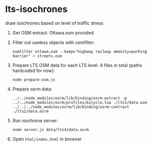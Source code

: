 # lts-isochrones
draw isochrones based on level of traffic stress 

1. Get OSM extract. Ottawa.osm provided

2. Filter out useless objects with osmfilter:

    `osmfilter ottawa.osm --keep="highway railway amenity=parking barrier" > streets.osm`
    
3. Prepare LTS OSM data for each LTS level. 4 files in total (paths hardcoded for now):

    `node prepare-osm.js`

4. Prepare osrm data:

    `../../node_modules/osrm/lib/binding/osrm-extract -p ../../node_modules/osrm/profiles/bicycle.lua ./lts1/data.osm`
    `../../../node_modules/osrm/lib/binding/osrm-contract ./lts1/data.osrm`
    
5. Run isochrone server:

    `node server.js data/lts4/data.osrm`
    
6. Open `html/index.html` in browser
